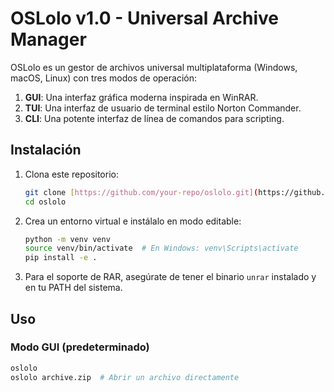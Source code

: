 
# OSLolo v1.0 - Universal Archive Manager

OSLolo es un gestor de archivos universal multiplataforma (Windows, macOS, Linux) con tres modos de operación:
1.  **GUI**: Una interfaz gráfica moderna inspirada en WinRAR.
2.  **TUI**: Una interfaz de usuario de terminal estilo Norton Commander.
3.  **CLI**: Una potente interfaz de línea de comandos para scripting.

## Instalación

1.  Clona este repositorio:
    ```sh
    git clone [https://github.com/your-repo/oslolo.git](https://github.com/your-repo/oslolo.git)
    cd oslolo
    ```

2.  Crea un entorno virtual e instálalo en modo editable:
    ```sh
    python -m venv venv
    source venv/bin/activate  # En Windows: venv\Scripts\activate
    pip install -e .
    ```
    
3. Para el soporte de RAR, asegúrate de tener el binario `unrar` instalado y en tu PATH del sistema.

## Uso

### Modo GUI (predeterminado)
```sh
oslolo
oslolo archive.zip  # Abrir un archivo directamente
